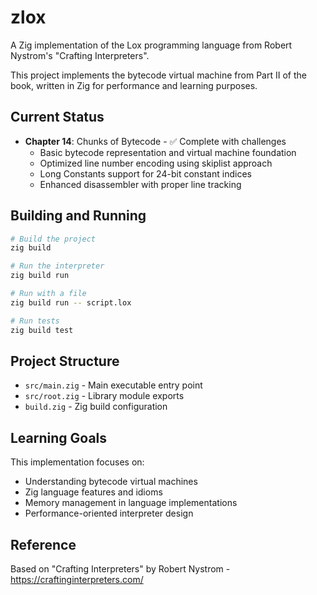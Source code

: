 # zlox

A Zig implementation of the Lox programming language from Robert Nystrom's "Crafting Interpreters".

This project implements the bytecode virtual machine from Part II of the book, written in Zig for performance and learning purposes.

## Current Status

- **Chapter 14**: Chunks of Bytecode - ✅ Complete with challenges
  - Basic bytecode representation and virtual machine foundation
  - Optimized line number encoding using skiplist approach
  - Long Constants support for 24-bit constant indices
  - Enhanced disassembler with proper line tracking

## Building and Running

```bash
# Build the project
zig build

# Run the interpreter
zig build run

# Run with a file
zig build run -- script.lox

# Run tests
zig build test
```

## Project Structure

- `src/main.zig` - Main executable entry point
- `src/root.zig` - Library module exports
- `build.zig` - Zig build configuration

## Learning Goals

This implementation focuses on:
- Understanding bytecode virtual machines
- Zig language features and idioms
- Memory management in language implementations
- Performance-oriented interpreter design

## Reference

Based on "Crafting Interpreters" by Robert Nystrom - https://craftinginterpreters.com/